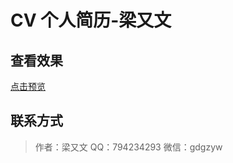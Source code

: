 # CV 个人简历-梁又文

## 查看效果

[点击预览](https://layouwen.github.io/CV-liangyouwen/src/index.html)

## 联系方式

> 作者：梁又文
> QQ：794234293
> 微信：gdgzyw